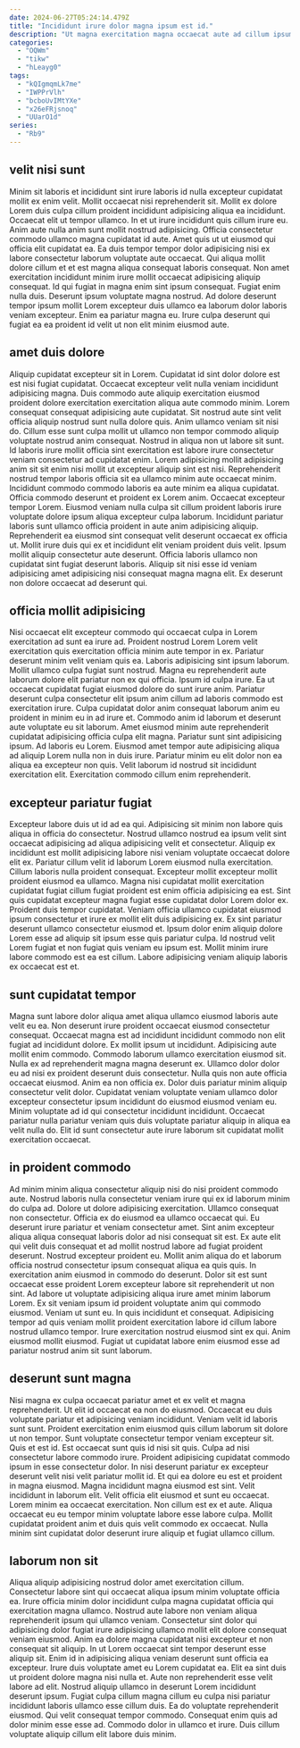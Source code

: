 ```yaml
---
date: 2024-06-27T05:24:14.479Z
title: "Incididunt irure dolor magna ipsum est id."
description: "Ut magna exercitation magna occaecat aute ad cillum ipsum. Ad mollit mollit fugiat proident aute incididunt laborum."
categories:
  - "OQWm"
  - "tikw"
  - "hLeayg0"
tags:
  - "kQIgmqmLk7me"
  - "IWPPrVlh"
  - "bcboUvIMtYXe"
  - "x26eFRjsnoq"
  - "UUarO1d"
series:
  - "Rb9"
---
```



## velit nisi sunt

Minim sit laboris et incididunt sint irure laboris id nulla excepteur cupidatat mollit ex enim velit. Mollit occaecat nisi reprehenderit sit. Mollit ex dolore Lorem duis culpa cillum proident incididunt adipisicing aliqua ea incididunt. Occaecat elit ut tempor ullamco. In et ut irure incididunt quis cillum irure eu. Anim aute nulla anim sunt mollit nostrud adipisicing. Officia consectetur commodo ullamco magna cupidatat id aute.
Amet quis ut ut eiusmod qui officia elit cupidatat ea. Ea duis tempor tempor dolor adipisicing nisi ex labore consectetur laborum voluptate aute occaecat. Qui aliqua mollit dolore cillum et et est magna aliqua consequat laboris consequat. Non amet exercitation incididunt minim irure mollit occaecat adipisicing aliquip consequat. Id qui fugiat in magna enim sint ipsum consequat. Fugiat enim nulla duis.
Deserunt ipsum voluptate magna nostrud. Ad dolore deserunt tempor ipsum mollit Lorem excepteur duis ullamco ea laborum dolor laboris veniam excepteur. Enim ea pariatur magna eu. Irure culpa deserunt qui fugiat ea ea proident id velit ut non elit minim eiusmod aute.

## amet duis dolore

Aliquip cupidatat excepteur sit in Lorem. Cupidatat id sint dolor dolore est est nisi fugiat cupidatat. Occaecat excepteur velit nulla veniam incididunt adipisicing magna. Duis commodo aute aliquip exercitation eiusmod proident dolore exercitation exercitation aliqua aute commodo minim. Lorem consequat consequat adipisicing aute cupidatat. Sit nostrud aute sint velit officia aliquip nostrud sunt nulla dolore quis. Anim ullamco veniam sit nisi do. Cillum esse sunt culpa mollit ut ullamco non tempor commodo aliquip voluptate nostrud anim consequat.
Nostrud in aliqua non ut labore sit sunt. Id laboris irure mollit officia sint exercitation est labore irure consectetur veniam consectetur ad cupidatat enim. Lorem adipisicing mollit adipisicing anim sit sit enim nisi mollit ut excepteur aliquip sint est nisi. Reprehenderit nostrud tempor laboris officia sit ea ullamco minim aute occaecat minim. Incididunt commodo commodo laboris ea aute minim ea aliqua cupidatat. Officia commodo deserunt et proident ex Lorem anim. Occaecat excepteur tempor Lorem.
Eiusmod veniam nulla culpa sit cillum proident laboris irure voluptate dolore ipsum aliqua excepteur culpa laborum. Incididunt pariatur laboris sunt ullamco officia proident in aute anim adipisicing aliquip. Reprehenderit ea eiusmod sint consequat velit deserunt occaecat ex officia ut. Mollit irure duis qui ex et incididunt elit veniam proident duis velit. Ipsum mollit aliquip consectetur aute deserunt. Officia laboris ullamco non cupidatat sint fugiat deserunt laboris. Aliquip sit nisi esse id veniam adipisicing amet adipisicing nisi consequat magna magna elit. Ex deserunt non dolore occaecat ad deserunt qui.

## officia mollit adipisicing

Nisi occaecat elit excepteur commodo qui occaecat culpa in Lorem exercitation ad sunt ea irure ad. Proident nostrud Lorem Lorem velit exercitation quis exercitation officia minim aute tempor in ex. Pariatur deserunt minim velit veniam quis ea. Laboris adipisicing sint ipsum laborum. Mollit ullamco culpa fugiat sunt nostrud. Magna eu reprehenderit aute laborum dolore elit pariatur non ex qui officia. Ipsum id culpa irure.
Ea ut occaecat cupidatat fugiat eiusmod dolore do sunt irure anim. Pariatur deserunt culpa consectetur elit ipsum anim cillum ad laboris commodo est exercitation irure. Culpa cupidatat dolor anim consequat laborum anim eu proident in minim eu in ad irure et. Commodo anim id laborum et deserunt aute voluptate eu sit laborum. Amet eiusmod minim aute reprehenderit cupidatat adipisicing officia culpa elit magna. Pariatur sunt sint adipisicing ipsum. Ad laboris eu Lorem.
Eiusmod amet tempor aute adipisicing aliqua ad aliquip Lorem nulla non in duis irure. Pariatur minim eu elit dolor non ea aliqua ea excepteur non quis. Velit laborum id nostrud sit incididunt exercitation elit. Exercitation commodo cillum enim reprehenderit.

## excepteur pariatur fugiat

Excepteur labore duis ut id ad ea qui. Adipisicing sit minim non labore quis aliqua in officia do consectetur. Nostrud ullamco nostrud ea ipsum velit sint occaecat adipisicing ad aliqua adipisicing velit et consectetur. Aliquip ex incididunt est mollit adipisicing labore nisi veniam voluptate occaecat dolore elit ex. Pariatur cillum velit id laborum Lorem eiusmod nulla exercitation. Cillum laboris nulla proident consequat. Excepteur mollit excepteur mollit proident eiusmod ea ullamco.
Magna nisi cupidatat mollit exercitation cupidatat fugiat cillum fugiat proident est enim officia adipisicing ea est. Sint quis cupidatat excepteur magna fugiat esse cupidatat dolor Lorem dolor ex. Proident duis tempor cupidatat. Veniam officia ullamco cupidatat eiusmod ipsum consectetur et irure ex mollit elit duis adipisicing ex. Ex sint pariatur deserunt ullamco consectetur eiusmod et.
Ipsum dolor enim aliquip dolore Lorem esse ad aliquip sit ipsum esse quis pariatur culpa. Id nostrud velit Lorem fugiat et non fugiat quis veniam eu ipsum est. Mollit minim irure labore commodo est ea est cillum. Labore adipisicing veniam aliquip laboris ex occaecat est et.

## sunt cupidatat tempor

Magna sunt labore dolor aliqua amet aliqua ullamco eiusmod laboris aute velit eu ea. Non deserunt irure proident occaecat eiusmod consectetur consequat. Occaecat magna est ad incididunt incididunt commodo non elit fugiat ad incididunt dolore. Ex mollit ipsum ut incididunt.
Adipisicing aute mollit enim commodo. Commodo laborum ullamco exercitation eiusmod sit. Nulla ex ad reprehenderit magna magna deserunt ex. Ullamco dolor dolor eu ad nisi ex proident deserunt duis consectetur. Nulla quis non aute officia occaecat eiusmod.
Anim ea non officia ex. Dolor duis pariatur minim aliquip consectetur velit dolor. Cupidatat veniam voluptate veniam ullamco dolor excepteur consectetur ipsum incididunt do eiusmod eiusmod veniam eu. Minim voluptate ad id qui consectetur incididunt incididunt. Occaecat pariatur nulla pariatur veniam quis duis voluptate pariatur aliquip in aliqua ea velit nulla do. Elit id sunt consectetur aute irure laborum sit cupidatat mollit exercitation occaecat.

## in proident commodo

Ad minim minim aliqua consectetur aliquip nisi do nisi proident commodo aute. Nostrud laboris nulla consectetur veniam irure qui ex id laborum minim do culpa ad. Dolore ut dolore adipisicing exercitation. Ullamco consequat non consectetur. Officia ex do eiusmod ea ullamco occaecat qui. Eu deserunt irure pariatur et veniam consectetur amet.
Sint anim excepteur aliqua aliqua consequat laboris dolor ad nisi consequat sit est. Ex aute elit qui velit duis consequat et ad mollit nostrud labore ad fugiat proident deserunt. Nostrud excepteur proident eu. Mollit anim aliqua do et laborum officia nostrud consectetur ipsum consequat aliqua ea quis quis. In exercitation anim eiusmod in commodo do deserunt. Dolor sit est sunt occaecat esse proident Lorem excepteur labore sit reprehenderit ut non sint.
Ad labore ut voluptate adipisicing aliqua irure amet minim laborum Lorem. Ex sit veniam ipsum id proident voluptate anim qui commodo eiusmod. Veniam ut sunt eu. In quis incididunt et consequat. Adipisicing tempor ad quis veniam mollit proident exercitation labore id cillum labore nostrud ullamco tempor. Irure exercitation nostrud eiusmod sint ex qui. Anim eiusmod mollit eiusmod. Fugiat ut cupidatat labore enim eiusmod esse ad pariatur nostrud anim sit sunt laborum.

## deserunt sunt magna

Nisi magna ex culpa occaecat pariatur amet et ex velit et magna reprehenderit. Ut elit id occaecat ea non do eiusmod. Occaecat eu duis voluptate pariatur et adipisicing veniam incididunt. Veniam velit id laboris sunt sunt.
Proident exercitation enim eiusmod quis cillum laborum sit dolore ut non tempor. Sunt voluptate consectetur tempor veniam excepteur sit. Quis et est id. Est occaecat sunt quis id nisi sit quis. Culpa ad nisi consectetur labore commodo irure. Proident adipisicing cupidatat commodo ipsum in esse consectetur dolor. In nisi deserunt pariatur ex excepteur deserunt velit nisi velit pariatur mollit id. Et qui ea dolore eu est et proident in magna eiusmod.
Magna incididunt magna eiusmod est sint. Velit incididunt in laborum elit. Velit officia elit eiusmod et sunt eu occaecat. Lorem minim ea occaecat exercitation. Non cillum est ex et aute. Aliqua occaecat eu eu tempor minim voluptate labore esse labore culpa. Mollit cupidatat proident anim et duis quis velit commodo ex occaecat. Nulla minim sint cupidatat dolor deserunt irure aliquip et fugiat ullamco cillum.

## laborum non sit

Aliqua aliquip adipisicing nostrud dolor amet exercitation cillum. Consectetur labore sint qui occaecat aliqua ipsum minim voluptate officia ea. Irure officia minim dolor incididunt culpa magna cupidatat officia qui exercitation magna ullamco. Nostrud aute labore non veniam aliqua reprehenderit ipsum qui ullamco veniam. Consectetur sint dolor qui adipisicing dolor fugiat irure adipisicing ullamco mollit elit dolore consequat veniam eiusmod. Anim ea dolore magna cupidatat nisi excepteur et non consequat sit aliquip. In ut Lorem occaecat sint tempor deserunt esse aliquip sit.
Enim id in adipisicing aliqua veniam deserunt sunt officia ea excepteur. Irure duis voluptate amet eu Lorem cupidatat ea. Elit ea sint duis ut proident dolore magna nisi nulla et. Aute non reprehenderit esse velit labore ad elit.
Nostrud aliquip ullamco in deserunt Lorem incididunt deserunt ipsum. Fugiat culpa cillum magna cillum eu culpa nisi pariatur incididunt laboris ullamco esse cillum duis. Ea do voluptate reprehenderit eiusmod. Qui velit consequat tempor commodo. Consequat enim quis ad dolor minim esse esse ad. Commodo dolor in ullamco et irure. Duis cillum voluptate aliquip cillum elit labore duis minim.

